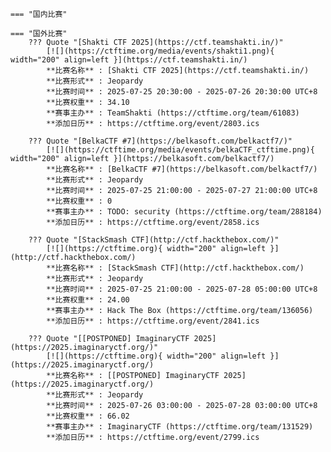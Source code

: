    === "国内比赛"
    
    === "国外比赛"
        ??? Quote "[Shakti CTF 2025](https://ctf.teamshakti.in/)"  
            [![](https://ctftime.org/media/events/shakti1.png){ width="200" align=left }](https://ctf.teamshakti.in/)  
            **比赛名称** : [Shakti CTF 2025](https://ctf.teamshakti.in/)  
            **比赛形式** : Jeopardy  
            **比赛时间** : 2025-07-25 20:30:00 - 2025-07-26 20:30:00 UTC+8  
            **比赛权重** : 34.10  
            **赛事主办** : TeamShakti (https://ctftime.org/team/61083)  
            **添加日历** : https://ctftime.org/event/2803.ics  
            
        ??? Quote "[BelkaCTF #7](https://belkasoft.com/belkactf7/)"  
            [![](https://ctftime.org/media/events/belkaCTF_ctftime.png){ width="200" align=left }](https://belkasoft.com/belkactf7/)  
            **比赛名称** : [BelkaCTF #7](https://belkasoft.com/belkactf7/)  
            **比赛形式** : Jeopardy  
            **比赛时间** : 2025-07-25 21:00:00 - 2025-07-27 21:00:00 UTC+8  
            **比赛权重** : 0  
            **赛事主办** : TODO: security (https://ctftime.org/team/288184)  
            **添加日历** : https://ctftime.org/event/2858.ics  
            
        ??? Quote "[StackSmash CTF](http://ctf.hackthebox.com/)"  
            [![](https://ctftime.org){ width="200" align=left }](http://ctf.hackthebox.com/)  
            **比赛名称** : [StackSmash CTF](http://ctf.hackthebox.com/)  
            **比赛形式** : Jeopardy  
            **比赛时间** : 2025-07-25 21:00:00 - 2025-07-28 05:00:00 UTC+8  
            **比赛权重** : 24.00  
            **赛事主办** : Hack The Box (https://ctftime.org/team/136056)  
            **添加日历** : https://ctftime.org/event/2841.ics  
            
        ??? Quote "[[POSTPONED] ImaginaryCTF 2025](https://2025.imaginaryctf.org/)"  
            [![](https://ctftime.org){ width="200" align=left }](https://2025.imaginaryctf.org/)  
            **比赛名称** : [[POSTPONED] ImaginaryCTF 2025](https://2025.imaginaryctf.org/)  
            **比赛形式** : Jeopardy  
            **比赛时间** : 2025-07-26 03:00:00 - 2025-07-28 03:00:00 UTC+8  
            **比赛权重** : 66.02  
            **赛事主办** : ImaginaryCTF (https://ctftime.org/team/131529)  
            **添加日历** : https://ctftime.org/event/2799.ics  
            